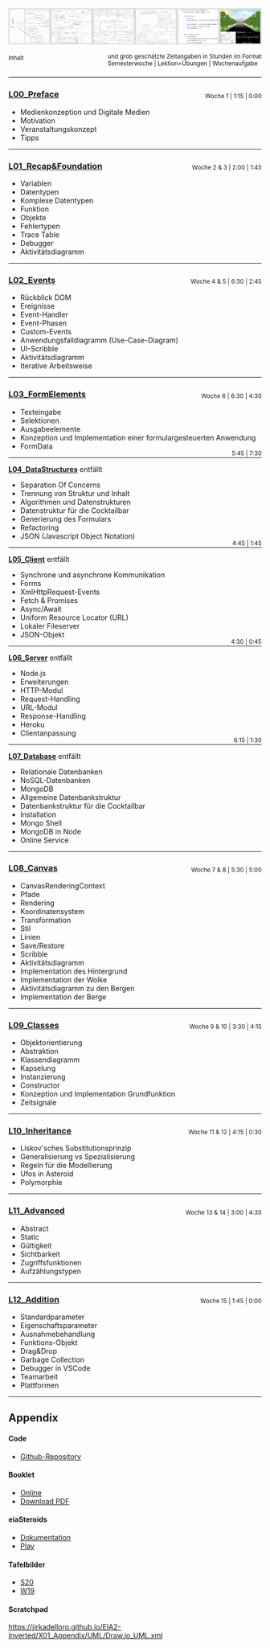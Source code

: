 <img src="X01_Appendix/Img/Banner.png">

<small>Inhalt </small><small style="float: right;">und grob geschätzte Zeitangaben in Stunden im Format<br/> Semesterwoche | Lektion+Übungen | Wochenaufgabe</small>  
&nbsp;
<hr/>

### [L00_Preface](L00_Preface) 
<small style="float: right; position: relative; top: -30px; height: 0px">Woche 1 | 1:15 | 0:00</small>
- Medienkonzeption und Digitale Medien
- Motivation
- Veranstaltungskonzept
- Tipps
<hr/>

### [L01_Recap&Foundation](L01_Recap&Foundation) 
<small style="float: right; position: relative; top: -30px; height: 0px">Woche 2 & 3 | 2:00 | 1:45</small>  

<!--#### [Teil 1: Grundlagen](L01_Recap&Foundation#l011-grundlagen)-->
- Variablen
- Datentypen
- Komplexe Datentypen
- Funktion
- Objekte
- Fehlertypen  <!-- #### [Teil 2: Ablauf und Aktivität](L01_Recap&Foundation#l012-ablauf-und-aktivität) -->
- Trace Table
- Debugger
- Aktivitätsdiagramm  
<hr/>

### [L02_Events](L02_Events) 
<small style="float: right; position: relative; top: -30px; height: 0px">Woche 4 & 5 | 6:30 | 2:45</small>  

<!-- #### [Teil 1: Grundlagen](L02_Events#l021-grundlagen) -->
- Rückblick DOM
- Ereignisse
- Event-Handler
- Event-Phasen  
- Custom-Events <!-- #### [Teil 2: Ereignisgesteuerte Anwendung](L02_Events#l021-ereignisgesteuerte-anwendung) -->
- Anwendungsfalldiagramm (Use-Case-Diagram)
- UI-Scribble 
- Aktivitätsdiagramm
- Iterative Arbeitsweise   
<hr/>

### [L03_FormElements](L03_FormElements) 
<small style="float: right; position: relative; top: -30px; height: 0px">Woche 6 | 6:30 | 4:30</small>
- Texteingabe
- Selektionen
- Ausgabeelemente
- Konzeption und Implementation einer formulargesteuerten Anwendung  
- FormData
<hr/>

**[L04_DataStructures](L04_DataStructures)** entfällt
<small style="float: right; position: relative; top: -30px; height: 0px">5:45 | 7:30</small>
- Separation Of Concerns
- Trennung von Struktur und Inhalt
- Algorithmen und Datenstrukturen
- Datenstruktur für die Cocktailbar
- Generierung des Formulars
- Refactoring
- JSON (Javascript Object Notation)

<hr/>

**[L05_Client](L05_Client)** entfällt
<small style="float: right; position: relative; top: -30px; height: 0px">4:45 | 1:45</small>
- Synchrone und asynchrone Kommunikation
- Forms
- XmlHttpRequest-Events
- Fetch & Promises
- Async/Await
- Uniform Resource Locator (URL)
- Lokaler Fileserver
- JSON-Objekt

<hr/>

**[L06_Server](L06_Server)** entfällt
<small style="float: right; position: relative; top: -30px; height: 0px">4:30 | 0:45</small>
- Node.js
- Erweiterungen
- HTTP-Modul
- Request-Handling
- URL-Modul
- Response-Handling
- Heroku
- Clientanpassung

<hr/>

**[L07_Database](L07_Database)** entfällt
<small style="float: right; position: relative; top: -30px; height: 0px">6:15 | 1:30</small>
- Relationale Datenbanken
- NoSQL-Datenbanken
- MongoDB
- Allgemeine Datenbankstruktur
- Datenbankstruktur für die Cocktailbar
- Installation
- Mongo Shell
- MongoDB in Node
- Online Service

<hr/>

### [L08_Canvas](L08_Canvas) 
<small style="float: right; position: relative; top: -30px; height: 0px">Woche 7 & 8 | 5:30 | 5:00</small>  

<!-- #### [Teil 1: Grundlagen](L08_Canvas#l081-grundlagen) -->
- CanvasRenderingContext
- Pfade
- Rendering
- Koordinatensystem
- Transformation
- Stil
- Linien
- Save/Restore  <!-- #### [Teil 2: Landschaftsbild](L08_Canvas#l082-landschaftsbild) -->
- Scribble
- Aktivitätsdiagramm
- Implementation des Hintergrund
- Implementation der Wolke
- Aktivitätsdiagramm zu den Bergen
- Implementation der Berge
<hr/>

### [L09_Classes](L09_Classes) 
<small style="float: right; position: relative; top: -30px; height: 0px">Woche 9 & 10 | 3:30 | 4:15</small>  

<!-- #### [Teil 1: Grundlagen](L09_Classes#l091-grundlagen) -->
- Objektorientierung
- Abstraktion
- Klassendiagramm
- Kapselung
- Instanzierung
- Constructor <!-- #### [Teil 2: Asteroids (eiaSteroids)](L09_Classes#l092-asteroids) -->
- Konzeption und Implementation Grundfunktion
- Zeitsignale  

<hr/>

### [L10_Inheritance](L10_Inheritance) 
<small style="float: right; position: relative; top: -30px; height: 0px">Woche 11 & 12 | 4:15 | 0:30</small>  

<!-- #### [Teil 1: Vererbung](L10_Inheritance#l101-vererbung) -->
- Liskov'sches Substitutionsprinzip
- Generalisierung vs Spezialisierung
- Regeln für die Modellierung  
- Ufos in Asteroid <!-- #### [Teil 2: Ufos](L10_Inheritance#l102-ufos) -->
- Polymorphie

<hr/>

### [L11_Advanced](L11_Advanced) 
<small style="float: right; position: relative; top: -30px; height: 0px">Woche 13 & 14 | 3:00 | 4:30</small>  

<!-- #### [Teil 1: Modifikatoren & Accessoren](L11_Advanced#l111-modifikatoren--accessoren) -->
- Abstract
- Static
- Gültigkeit
- Sichtbarkeit
- Zugriffsfunktionen  <!-- #### [Teil 2: Asteroids reloaded](L11_Advanced#l112-asteroids-reloaded) -->
- Aufzählungstypen

<hr/>

### [L12_Addition](L12_Addition) 
<small style="float: right; position: relative; top: -30px; height: 0px">Woche 15 | 1:45 | 0:00</small>
- Standardparameter
- Eigenschaftsparameter
- Ausnahmebehandlung
- Funktions-Objekt
- Drag&Drop
- Garbage Collection
- Debugger in VSCode
- Teamarbeit
- Plattformen

<hr/>  

## Appendix
#### Code
- [Github-Repository](https://github.com/JirkaDellOro/EIA2-Inverted/tree/master/X00_Code)  

#### Booklet
- [Online](X01_Appendix)
- [Download PDF](https://jirkadelloro.github.io/EIA2-Inverted/X01_Appendix/EIA2-Inverted_Booklet.pdf)  

#### eiaSteroids
- [Dokumentation](X01_Appendix/eiaSteroids)
- [Play](https://jirkadelloro.github.io/EIA2-Inverted/X01_Appendix/eiaSteroids/eiaSteroids.html)

#### Tafelbilder
- [S20](https://github.com/JirkaDellOro/EIA2-Inverted/tree/master/X02_Notes/S20)
- [W19](https://github.com/JirkaDellOro/EIA2-Inverted/tree/master/X02_Notes/W19) 

#### Scratchpad
https://jirkadelloro.github.io/EIA2-Inverted/X01_Appendix/UML/Draw.io_UML.xml
